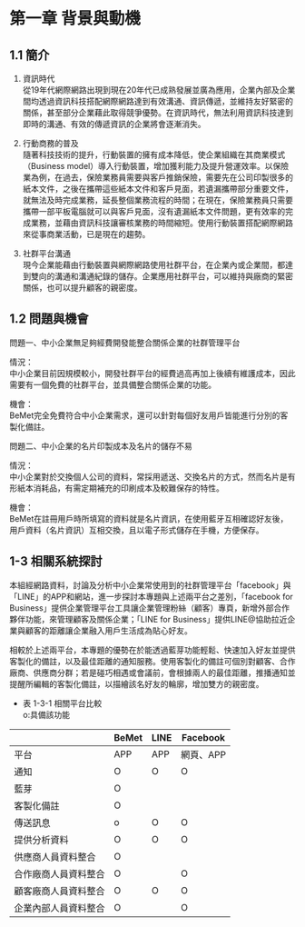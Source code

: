 # 第一章 背景與動機

## 1.1 簡介

1. 資訊時代  
    從19年代網際網路出現到現在20年代已成熟發展並廣為應用，企業內部及企業間均透過資訊科技搭配網際網路達到有效溝通、資訊傳遞，並維持友好緊密的關係，甚至部分企業藉此取得競爭優勢。在資訊時代，無法利用資訊科技達到即時的溝通、有效的傳遞資訊的企業將會逐漸消失。

2. 行動商務的普及  
    隨著科技技術的提升，行動裝置的擁有成本降低，使企業組織在其商業模式（Business model）導入行動裝置，增加獲利能力及提升營運效率。以保險業為例，在過去，保險業務員需要與客戶推銷保險，需要先在公司印製很多的紙本文件，之後在攜帶這些紙本文件和客戶見面，若遺漏攜帶部分重要文件，就無法及時完成業務，延長整個業務流程的時間；在現在，保險業務員只需要攜帶一部平板電腦就可以與客戶見面，沒有遺漏紙本文件問題，更有效率的完成業務，並藉由資訊科技讓審核業務的時間縮短。使用行動裝置搭配網際網路來從事商業活動，已是現在的趨勢。

3. 社群平台溝通  
    現今企業能藉由行動裝置與網際網路使用社群平台，在企業內或企業間，都達到雙向的溝通和溝通紀錄的儲存。企業應用社群平台，可以維持與廠商的緊密關係，也可以提升顧客的親密度。

## 1.2 問題與機會

問題一、中小企業無足夠經費開發能整合關係企業的社群管理平台

情況：  
中小企業目前因規模較小，開發社群平台的經費過高再加上後續有維護成本，因此需要有一個免費的社群平台，並具備整合關係企業的功能。

機會：  
BeMet完全免費符合中小企業需求，還可以針對每個好友用戶皆能進行分別的客製化備註。


問題二、中小企業的名片印製成本及名片的儲存不易

情況：  
中小企業對於交換個人公司的資料，常採用遞送、交換名片的方式，然而名片是有形紙本消耗品，有需定期補充的印刷成本及較難保存的特性。

機會：  
BeMet在註冊用戶時所填寫的資料就是名片資訊，在使用藍牙互相確認好友後，用戶資料（名片資訊）互相交換，且以電子形式儲存在手機，方便保存。


## 1-3 相關系統探討

本組經網路資料，討論及分析中小企業常使用到的社群管理平台「facebook」與「LINE」的APP和網站，進一步探討本專題與上述兩平台之差別，「facebook for Business」提供企業管理平台工具讓企業管理粉絲（顧客）專頁，新增外部合作夥伴功能，來管理顧客及關係企業；「LINE for Business」提供LINE@協助拉近企業與顧客的距離讓企業融入用戶生活成為貼心好友。

相較於上述兩平台，本專題的優勢在於能透過藍芽功能輕鬆、快速加入好友並提供客製化的備註，以及最佳距離的通知服務。使用客製化的備註可個別對顧客、合作廠商、供應商分群；若是碰巧相遇或會議前，會根據兩人的最佳距離，推播通知並提醒所編輯的客製化備註，以描繪該名好友的輪廓，增加雙方的親密度。

* 表 1-3-1 相關平台比較  
o:具備該功能  

|                      | BeMet | LINE | Facebook  |
| -------------------- | ----- | ---- | --------- |
| 平台                 | APP   | APP  | 網頁、APP |
| 通知                 | O     | O    | O         |
| 藍芽                 | O     |      |           |
| 客製化備註           | O     |      |           |
| 傳送訊息             | o     | O    | O         |
| 提供分析資料         | O     | O    | O         |
| 供應商人員資料整合   | O     |      |           |
| 合作廠商人員資料整合 | O     |      | O         |
| 顧客廠商人員資料整合 | O     | O    | O         |
| 企業內部人員資料整合 | O     |      | O         |